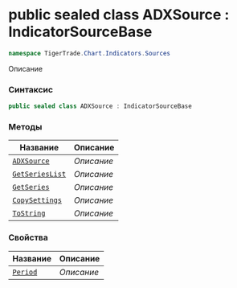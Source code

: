 
# public sealed class ADXSource : IndicatorSourceBase
```csharp
namespace TigerTrade.Chart.Indicators.Sources
```



Описание

### Синтаксис
```csharp
public sealed class ADXSource : IndicatorSourceBase
```


### Методы
| Название | Описание |
| --- | --- |
| [`ADXSource`](./ADXSource.cs/Методы/ADXSource.md) | *Описание* |
| [`GetSeriesList`](./ADXSource.cs/Методы/GetSeriesList.md) | *Описание* |
| [`GetSeries`](./ADXSource.cs/Методы/GetSeries.md) | *Описание* |
| [`CopySettings`](./ADXSource.cs/Методы/CopySettings.md) | *Описание* |
| [`ToString`](./ADXSource.cs/Методы/ToString.md) | *Описание* |

### Свойства
| Название | Описание |
| --- | --- |
| [`Period`](./ADXSource.cs/Свойства/Period.md) | *Описание* |



